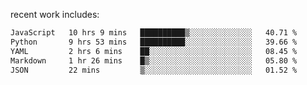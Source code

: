 
<!--<img width="1415" height="100" alt="blu" src="https://github.com/rdsilva01/rdsilva01/assets/101207588/deb060e5-d035-4f09-b511-e3f50605b207">-->

<!-- \> Enthusiastic about developing and building solutions <br>
\> Computer Science and Engineering @ UBI -->

<!-- <a href="https://www.rodrigosilva.live/">personal website</a> 🏁 -->

<!-- ![](https://komarev.com/ghpvc/?username=rdsilva01) -->

recent work includes:
<!--START_SECTION:waka-->

```txt
JavaScript   10 hrs 9 mins   ██████████▒░░░░░░░░░░░░░░   40.71 %
Python       9 hrs 53 mins   ██████████░░░░░░░░░░░░░░░   39.66 %
YAML         2 hrs 6 mins    ██░░░░░░░░░░░░░░░░░░░░░░░   08.45 %
Markdown     1 hr 26 mins    █▒░░░░░░░░░░░░░░░░░░░░░░░   05.80 %
JSON         22 mins         ▒░░░░░░░░░░░░░░░░░░░░░░░░   01.52 %
```

<!--END_SECTION:waka-->

